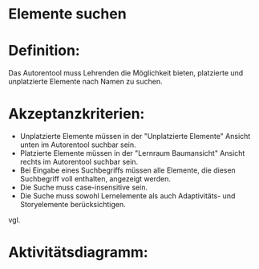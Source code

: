 # Elemente suchen



# Definition:

Das Autorentool muss Lehrenden die Möglichkeit bieten, platzierte und unplatzierte Elemente nach Namen zu suchen.

# Akzeptanzkriterien: 
- Unplatzierte Elemente müssen in der "Unplatzierte Elemente" Ansicht unten im Autorentool suchbar sein.
- Platzierte Elemente müssen in der "Lernraum Baumansicht" Ansicht rechts im Autorentool suchbar sein.
- Bei Eingabe eines Suchbegriffs müssen alle Elemente, die diesen Suchbegriff voll enthalten, angezeigt werden.
- Die Suche muss case-insensitive sein.
- Die Suche muss sowohl Lernelemente als auch Adaptivitäts- und Storyelemente berücksichtigen.

vgl. [](ASN0030.md)

# Aktivitätsdiagramm:


